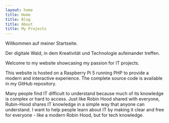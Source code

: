 ```yaml
---
layout: home
title: Home
title: Blog
title: About
title: My Projects
---
```


Willkommen auf meiner Startseite.


Der digitale Wald, in dem Kreativität und Technologie aufeinander treffen.

Welcome to my website showcasing my passion for IT projects.

This website is hosted on a Raspberry Pi 5 running PHP to provide a modern and interactive experience. The complete source code is available in my GitHub repository.

Many people find IT difficult to understand because much of its knowledge is complex or hard to access. Just like Robin Hood shared with everyone, Rubin-Hood shares IT knowledge in a simple way that anyone can understand. I want to help people learn about IT by making it clear and free for everyone - like a modern Robin Hood, but for tech knowledge.
